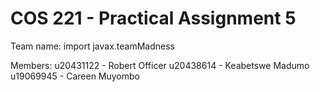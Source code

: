 # COS 221 - Practical Assignment 5
Team name: import javax.teamMadness

Members:
u20431122 - Robert Officer
u20438614 - Keabetswe Madumo 
u19069945 - Careen Muyombo

